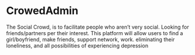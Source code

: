 # CrowedAdmin
The Social Crowd, is to facilitate people who aren’t very social. Looking for friends/partners per their interest. This platform will allow users to find a girl/boyfriend, make friends, support network, work. eliminating their loneliness, and all possibilities of experiencing depression

